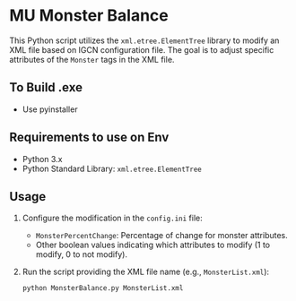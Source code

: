 # MU Monster Balance

This Python script utilizes the `xml.etree.ElementTree` library to modify an XML file based on IGCN configuration file. The goal is to adjust specific attributes of the `Monster` tags in the XML file.


## To Build .exe
- Use pyinstaller
 
## Requirements to use on Env

- Python 3.x
- Python Standard Library: `xml.etree.ElementTree`

## Usage

1. Configure the modification in the `config.ini` file:
   - `MonsterPercentChange`: Percentage of change for monster attributes.
   - Other boolean values indicating which attributes to modify (1 to modify, 0 to not modify).
2. Run the script providing the XML file name (e.g., `MonsterList.xml`):

   ```bash
   python MonsterBalance.py MonsterList.xml
